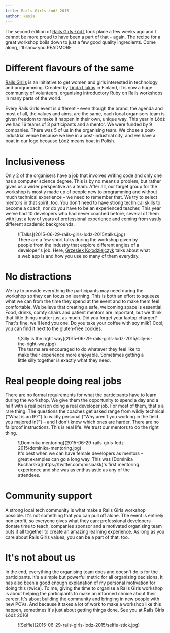 ```yaml
---
title: Rails Girls Łódź 2015
author: kasia
---
```


The second edition of [Rails Girls Łódź](http://railsgirls.com/lodz) took place a few weeks ago and I cannot be more proud to have been a part of that – again. The recipe for a great workshop boils down to just a few good quality ingredients. Come along, I'll show you.READMORE

# Different flavours of the same

[Rails Girils](http://railsgirls.com) is an initiative to get women and girls interested in technology and programming. Created by [Linda Liukas](https://twitter.com/lindaliukas) in Finland, it is now a huge community of volunteers, organising introductory Ruby on Rails workshops in many parts of the world.

Every Rails Girls event is different – even though the brand, the agenda and most of all, the values and aims, are the same, each local organisers team is given freedom to make it happen in their own, unique way. This year in Łódź we had 16 teams of 3 participants and a mentor. We were funded by 9 companies. There was 5 of us in the organising team. We chose a post-industrial venue because we live in a post-industrial city, and we have a boat in our logo because Łódź means boat in Polish.

# Inclusiveness
Only 2 of the organisers have a job that involves writing code and only one has a computer science degree. This is by no means a problem, but rather gives us a wider perspective as a team. After all, our target group for the workshop is mostly made up of people new to programming and without much technical experience – we need to remember that.
We try to select mentors in that spirit, too. You don't need to have strong technical skills to become a coach, nor do you have to be an experienced teacher. This year we've had 10 developers who had never coached before, several of them with just a few of years of professional experience and coming from vastly different academic backgrounds.

<figure>
![Talks](2015-06-29-rails-girls-lodz-2015/talks.jpg)
<figcaption>
There are a few short talks during the workshop given by people from the industry that explore different angles of a developer's job. Here, <a href="https://twitter.com/_codefu">Grzesiek Kołodziejczyk</a> talks about what a web app is and how you use so many of them everyday.
</figcaption>
</figure>

# No distractions
We try to provide everything the participants may need during the workshop so they can focus on learning. This is both an effort to squeeze what we can from the time they spend at the event and to make them feel comfortable. We believe that creating a safe, welcoming space is essential. Food, drinks, comfy chairs and patient mentors are important, but we think that little things matter just as much. Did you forget your laptop charger? That's fine, we'll lend you one. Do you take your coffee with soy milk? Cool, you can find it next to the gluten-free cookies.

<figure>
![Silly is the right way](2015-06-29-rails-girls-lodz-2015/silly-is-the-right-way.jpg)
<figcaption>
The teams are encouraged to do whatever they feel like to make their experience more enjoyable. Sometimes getting a little silly together is exactly what they need.
</figcaption>
</figure>


# Real people doing real jobs

There are no formal requirements for what the participants have to learn during the workshop. We give them the opportunity to spend a day and a half with a real person doing a real developer job. For most of them, that's a rare thing. The questions the coaches get asked range from wildly technical ("What is an IP?") to wildly personal ("Why aren't you working in the field you majored in?") – and I don't know which ones are harder.
There are no failproof instructions. This is real life. We trust our mentors to do the right thing.

<figure>
![Dominika mentoring](2015-06-29-rails-girls-lodz-2015/dominika-mentoring.jpg)
<figcaption>
It's best when we can have female developers as mentors – great examples can go a long way. This was [Dominika Kucharska](https://twitter.com/misiaakk)'s first mentoring experience and she was as enthusiastic as any of the attendees.
</figcaption>
</figure>

# Community support

A strong local tech community is what make a Rails Girls workshop possible. It's not something that you can pull off alone. The event is entirely non-profit, so everyone gives what they can: professional developers donate time to teach, companies sponsor and a motivated organising team puts it all together to create an amazing learning experience. As long as you care about Rails Girls values, you can be a part of that, too.

# It's not about us

In the end, everything the organising team does and doesn't do is for the participants. It's a simple but powerful metric for all organizing decisions. It has also been a good enough explanation of my personal motivation for doing this (twice).
To me, giving the time to organise a Rails Girls workshop is about helping the participants to make an informed choice about their career. It's about building the community and bringing in new people with new POVs. And because it takes a lot of work to make a workshop like this happen, sometimes it's just about getting things done.
See you at Rails Girls Łódź 2016!

<figure>
![Selfie](2015-06-29-rails-girls-lodz-2015/selfie-stick.jpg)
</figure>
